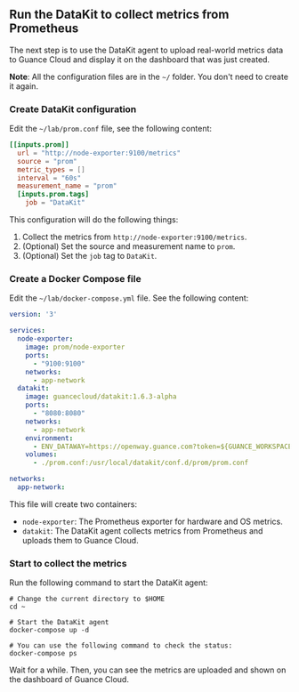 ## Run the DataKit to collect metrics from Prometheus

The next step is to use the DataKit agent to upload real-world metrics data to Guance Cloud and display it on the dashboard that was just created.

**Note**: All the configuration files are in the `~/` folder. You don't need to create it again.

### Create DataKit configuration

Edit the `~/lab/prom.conf` file, see the following content:

```toml
[[inputs.prom]]
  url = "http://node-exporter:9100/metrics"
  source = "prom"
  metric_types = []
  interval = "60s"
  measurement_name = "prom"
  [inputs.prom.tags]
    job = "DataKit"
```

This configuration will do the following things:

1. Collect the metrics from `http://node-exporter:9100/metrics`.
2. (Optional) Set the source and measurement name to `prom`.
3. (Optional) Set the `job` tag to `DataKit`.

### Create a Docker Compose file

Edit the `~/lab/docker-compose.yml` file. See the following content:

```yaml
version: '3'

services:
  node-exporter:
    image: prom/node-exporter
    ports:
      - "9100:9100"
    networks:
      - app-network
  datakit:
    image: guancecloud/datakit:1.6.3-alpha
    ports:
      - "8080:8080"
    networks:
      - app-network
    environment:
      - ENV_DATAWAY=https://openway.guance.com?token=${GUANCE_WORKSPACE_TOKEN}
    volumes:
      - ./prom.conf:/usr/local/datakit/conf.d/prom/prom.conf

networks:
  app-network:
```

This file will create two containers:

- `node-exporter`: The Prometheus exporter for hardware and OS metrics.
- `datakit`: The DataKit agent collects metrics from Prometheus and uploads them to Guance Cloud.

### Start to collect the metrics

Run the following command to start the DataKit agent:

```shell
# Change the current directory to $HOME
cd ~

# Start the DataKit agent
docker-compose up -d

# You can use the following command to check the status:
docker-compose ps
```

Wait for a while. Then, you can see the metrics are uploaded and shown on the dashboard of Guance Cloud.

